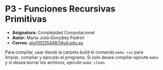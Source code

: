 # P3 - Funciones Recursivas Primitivas
* **Asignatura:** Complejidad Computacional
* **Autor:** Marta Julia González Padrón
* **Correo:** alu0101254487@ull.edu.es

Para compilar, usar desde la carpeta build el comando `make run` para limpiar, compilar y ejecutar el programa. Si solo desea compilar ejecute `make` y si desea borrar los archivos, ejecute `make clean`.
